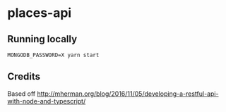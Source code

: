 # places-api

## Running locally

```
MONGODB_PASSWORD=X yarn start
```

## Credits

Based off http://mherman.org/blog/2016/11/05/developing-a-restful-api-with-node-and-typescript/
